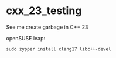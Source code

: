 # cxx_23_testing
 See me create garbage in C++ 23

openSUSE leap:
```
sudo zypper install clang17 libc++-devel
```

